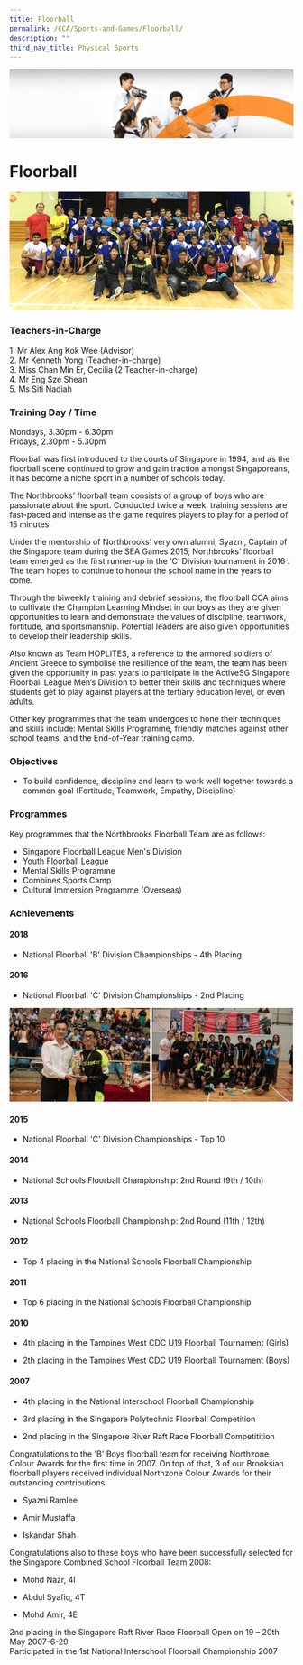 ```yaml
---
title: Floorball
permalink: /CCA/Sports-and-Games/Floorball/
description: ""
third_nav_title: Physical Sports
---
```

![](/images/cca.jpg)

Floorball
=========
![](/images/floorball.jpeg)

### Teachers-in-Charge

1\. Mr Alex Ang Kok Wee (Advisor) <br>
2\. Mr Kenneth Yong (Teacher-in-charge) <br>
3\. Miss Chan Min Er, Cecilia (2 Teacher-in-charge) <br>
4\. Mr Eng Sze Shean <br>5\. Ms Siti Nadiah

### Training Day / Time

Mondays, 3.30pm - 6.30pm  
Fridays, 2.30pm - 5.30pm  

Floorball was first introduced to the courts of Singapore in 1994, and as the floorball scene continued to grow and gain traction amongst Singaporeans, it has become a niche sport in a number of schools today.

  

The Northbrooks’ floorball team consists of a group of boys who are passionate about the sport. Conducted twice a week, training sessions are fast-paced and intense as the game requires players to play for a period of 15 minutes.

  

Under the mentorship of Northbrooks’ very own alumni, Syazni, Captain of the Singapore team during the SEA Games 2015, Northbrooks’ floorball team emerged as the first runner-up in the ‘C’ Division tournament in 2016 . The team hopes to continue to honour the school name in the years to come.

  

Through the biweekly training and debrief sessions, the floorball CCA aims to cultivate the Champion Learning Mindset in our boys as they are given opportunities to learn and demonstrate the values of discipline, teamwork, fortitude, and sportsmanship. Potential leaders are also given opportunities to develop their leadership skills.

  

Also known as Team HOPLITES, a reference to the armored soldiers of Ancient Greece to symbolise the resilience of the team, the team has been given the opportunity in past years to participate in the ActiveSG Singapore Floorball League Men’s Division to better their skills and techniques where students get to play against players at the tertiary education level, or even adults.

  

Other key programmes that the team undergoes to hone their techniques and skills include: Mental Skills Programme, friendly matches against other school teams, and the End-of-Year training camp.

### Objectives

*   To build confidence, discipline and learn to work well together towards a common goal (Fortitude, Teamwork, Empathy, Discipline)

### Programmes

Key programmes that the Northbrooks Floorball Team are as follows:  
  

*   Singapore Floorball League Men's Division
*   Youth Floorball League
*   Mental Skills Programme
*   Combines Sports Camp
*   Cultural Immersion Programme (Overseas)

### Achievements

  

#### 2018

*   National Floorball 'B' Division Championships - 4th Placing

  

#### 2016

*   National Floorball 'C' Division Championships - 2nd Placing

![](/images/floorball2.png)


#### 2015

*   National Floorball 'C' Division Championships - Top 10

  

#### 2014

*   National Schools Floorball Championship: 2nd Round (9th / 10th)
    

  

#### 2013

*   National Schools Floorball Championship: 2nd Round (11th / 12th)
    

  

#### 2012

*   Top 4 placing in the National Schools Floorball Championship
    

  

#### 2011

*   Top 6 placing in the National Schools Floorball Championship
    

  

#### 2010

*   4th placing in the Tampines West CDC U19 Floorball Tournament (Girls)
    
*   2th placing in the Tampines West CDC U19 Floorball Tournament (Boys)
    

  

#### 2007

*   4th placing in the National Interschool Floorball Championship
    
*   3rd placing in the Singapore Polytechnic Floorball Competition
    
*   2nd placing in the Singapore River Raft Race Floorball Competitition
    

  

Congratulations to the 'B' Boys floorball team for receiving Northzone Colour Awards for the first time in 2007. On top of that, 3 of our Brooksian floorball players received individual Northzone Colour Awards for their outstanding contributions:

  

*   Syazni Ramlee

*   Amir Mustaffa
    
*   Iskandar Shah
    

  

Congratulations also to these boys who have been successfully selected for the Singapore Combined School Floorball Team 2008:

  

*   Mohd Nazr, 4I
    
*   Abdul Syafiq, 4T
    
*   Mohd Amir, 4E
    

  

2nd placing in the Singapore Raft River Race Floorball Open on 19 – 20th May 2007-6-29   
Participated in the 1st National Interschool Floorball Championship 2007